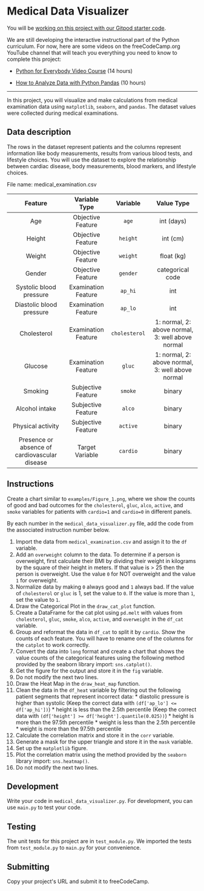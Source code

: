 Medical Data Visualizer
=======================

You will be [working on this project with our Gitpod starter code](https://gitpod.io/?autostart=true#https://github.com/freeCodeCamp/boilerplate-medical-data-visualizer/).

We are still developing the interactive instructional part of the Python curriculum. For now, here are some videos on the freeCodeCamp.org YouTube channel that will teach you everything you need to know to complete this project:

*   [Python for Everybody Video Course](https://www.freecodecamp.org/news/python-for-everybody/) (14 hours)
    
*   [How to Analyze Data with Python Pandas](https://www.freecodecamp.org/news/how-to-analyze-data-with-python-pandas/) (10 hours)
    

* * *

In this project, you will visualize and make calculations from medical examination data using `matplotlib`, `seaborn`, and `pandas`. The dataset values were collected during medical examinations.

Data description
----------------

The rows in the dataset represent patients and the columns represent information like body measurements, results from various blood tests, and lifestyle choices. You will use the dataset to explore the relationship between cardiac disease, body measurements, blood markers, and lifestyle choices.

File name: medical\_examination.csv

|                    Feature                    |    Variable Type    |    Variable   |                    Value Type                    |
|:---------------------------------------------:|:-------------------:|:-------------:|:------------------------------------------------:|
|                      Age                      |  Objective Feature  |     `age`     |                    int (days)                    |
|                     Height                    |  Objective Feature  |    `height`   |                     int (cm)                     |
|                     Weight                    |  Objective Feature  |    `weight`   |                    float (kg)                    |
|                     Gender                    |  Objective Feature  |    `gender`   |                 categorical code                 |
|            Systolic blood pressure            | Examination Feature |    `ap_hi`    |                        int                       |
|            Diastolic blood pressure           | Examination Feature |    `ap_lo`    |                        int                       |
|                  Cholesterol                  | Examination Feature | `cholesterol` | 1: normal, 2: above normal, 3: well above normal |
|                    Glucose                    | Examination Feature |     `gluc`    | 1: normal, 2: above normal, 3: well above normal |
|                    Smoking                    |  Subjective Feature |    `smoke`    |                      binary                      |
|                 Alcohol intake                |  Subjective Feature |     `alco`    |                      binary                      |
|               Physical activity               |  Subjective Feature |    `active`   |                      binary                      |
| Presence or absence of cardiovascular disease |   Target Variable   |    `cardio`   |                      binary                      |

Instructions
------------

Create a chart similar to `examples/Figure_1.png`, where we show the counts of good and bad outcomes for the `cholesterol`, `gluc`, `alco`, `active`, and `smoke` variables for patients with `cardio=1` and `cardio=0` in different panels.

By each number in the `medical_data_visualizer.py` file, add the code from the associated instruction number below.

1.  Import the data from `medical_examination.csv` and assign it to the `df` variable.
2.  Add an `overweight` column to the data. To determine if a person is overweight, first calculate their BMI by dividing their weight in kilograms by the square of their height in meters. If that value is > 25 then the person is overweight. Use the value `0` for NOT overweight and the value `1` for overweight.
3.  Normalize data by making `0` always good and `1` always bad. If the value of `cholesterol` or `gluc` is 1, set the value to `0`. If the value is more than `1`, set the value to `1`.
4.  Draw the Categorical Plot in the `draw_cat_plot` function.
5.  Create a DataFrame for the cat plot using `pd.melt` with values from `cholesterol`, `gluc`, `smoke`, `alco`, `active`, and `overweight` in the `df_cat` variable.
6.  Group and reformat the data in `df_cat` to split it by `cardio`. Show the counts of each feature. You will have to rename one of the columns for the `catplot` to work correctly.
7.  Convert the data into `long` format and create a chart that shows the value counts of the categorical features using the following method provided by the seaborn library import: `sns.catplot()`.
8.  Get the figure for the output and store it in the `fig` variable.
9.  Do not modify the next two lines.
10.  Draw the Heat Map in the `draw_heat_map` function.
11.  Clean the data in the `df_heat` variable by filtering out the following patient segments that represent incorrect data:
    *   diastolic pressure is higher than systolic (Keep the correct data with `(df['ap_lo'] <= df['ap_hi'])`)
    *   height is less than the 2.5th percentile (Keep the correct data with `(df['height'] >= df['height'].quantile(0.025))`)
    *   height is more than the 97.5th percentile
    *   weight is less than the 2.5th percentile
    *   weight is more than the 97.5th percentile
12.  Calculate the correlation matrix and store it in the `corr` variable.
13.  Generate a mask for the upper triangle and store it in the `mask` variable.
14.  Set up the `matplotlib` figure.
15.  Plot the correlation matrix using the method provided by the `seaborn` library import: `sns.heatmap()`.
16.  Do not modify the next two lines.

Development
-----------

Write your code in `medical_data_visualizer.py`. For development, you can use `main.py` to test your code.

Testing
-------

The unit tests for this project are in `test_module.py`. We imported the tests from `test_module.py` to `main.py` for your convenience.

Submitting
----------

Copy your project's URL and submit it to freeCodeCamp.
